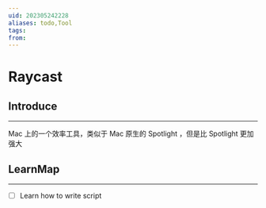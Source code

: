 ```yaml
---
uid: 202305242228
aliases: todo,Tool
tags: 
from: 
---
```

# Raycast

## Introduce 
---
Mac 上的一个效率工具，类似于 Mac 原生的 Spotlight ，但是比 Spotlight 更加强大

## LearnMap
---
- [ ] Learn how to write script
